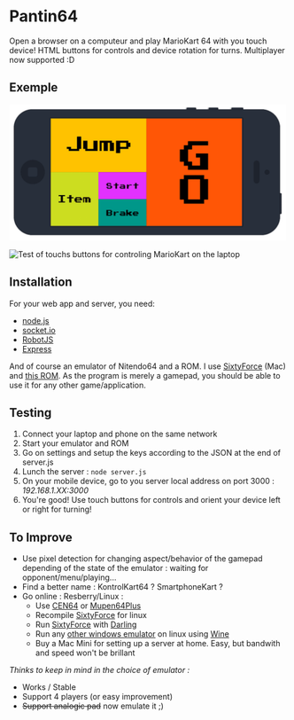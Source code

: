 # Pantin64
Open a browser on a computeur and play MarioKart 64 with you touch device!
HTML buttons for controls and device rotation for turns.
Multiplayer now supported :D

## Exemple
<img src="./images/UI_0.6.png" alt="User interface of version 0.6" width="500x">

![Test of touchs buttons for controling MarioKart on the laptop](./images/Pantin64_S_0.5.gif)

## Installation
For your web app and server, you need:
* [node.js](https://nodejs.org/en/)
* [socket.io](http://socket.io/)
* [RobotJS](https://github.com/octalmage/robotjs)
* [Express](https://www.npmjs.com/package/express)

And of course an emulator of Nitendo64 and a ROM. I use [SixtyForce](http://sixtyforce.com/) (Mac) and [this ROM](http://emu-fr.net/v1/module.php?page=programme_detail&type_programme=roms&i=1611).
As the program is merely a gamepad, you should be able to use it for any other game/application.

## Testing
1. Connect your laptop and phone on the same network
2. Start your emulator and ROM
3. Go on settings and setup the keys according to the JSON at the end of server.js
4. Lunch the server : `node server.js`
5. On your mobile device, go to you server local address on port 3000 : *192.168.1.XX:3000*
6. You're good! Use touch buttons for controls and orient your device left or right for turning!

## To Improve
* Use pixel detection for changing aspect/behavior of the gamepad depending of the state of the emulator : waiting for opponent/menu/playing...
* Find a better name : KontrolKart64 ? SmartphoneKart ?
* Go online : Resberry/Linux :
  * Use [CEN64](https://github.com/tj90241/cen64) or [Mupen64Plus](http://www.mupen64plus.org/)
  * Recompile [SixtyForce](http://sixtyforce.com/) for linux
  * Run [SixtyForce](http://sixtyforce.com/) with [Darling](www.darlinghq.org)
  * Run any [other windows emulator](https://en.wikipedia.org/wiki/List_of_video_game_emulators#Nintendo_64) on linux using [Wine](https://www.winehq.org/)
  * Buy a Mac Mini for setting up a server at home. Easy, but bandwith and speed won't be brillant

*Thinks to keep in mind in the choice of emulator :*
  * Works / Stable
  * Support 4 players (or easy improvement)
  * ~~Support analogic pad~~ now emulate it ;)

